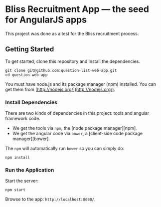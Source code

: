 # Bliss Recruitment App — the seed for AngularJS apps

This project was done as a test for the Bliss recruitment process.

## Getting Started

To get started, clone this repository and install the dependencies.

```
git clone git@github.com:question-list-web-app.git
cd question-web-app
```

You must have node.js and its package manager (npm) installed.  You can get them from [http://nodejs.org/](http://nodejs.org/).

### Install Dependencies

There are two kinds of dependencies in this project: tools and angular framework code.

* We get the tools via `npm`, the [node package manager][npm].
* We get the angular code via `bower`, a [client-side code package manager][bower].

The `npm` will automatically run `bower` so you can simply do:

```
npm install
```

### Run the Application

Start the server:

```
npm start
```

Browse to the app: `http://localhost:8080/`.
